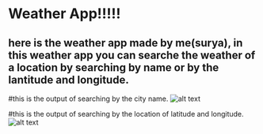 # Weather App!!!!!
## here is the weather app made by me(surya), in this weather app you can searche the weather of a location by searching by name or by the lantitude and longitude.

#this is the output of searching by the city name.
![alt text](https://github.com/surya-232/python-quiz-assignment/blob/master/weather%20api/output1.png)

#this is the output of searching by the location of latitude and longitude.
![alt text](https://github.com/surya-232/python-quiz-assignment/blob/master/weather%20api/output2.png)
